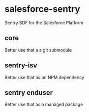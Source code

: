 # salesforce-sentry

Sentry SDF for the Salesforce Platform

## core

Better use that a a git submodule

## sentry-isv

Better use that as an NPM dependency

## sentry enduser

Better use that as a managed package
